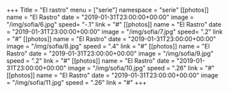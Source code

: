 +++
Title = "El rastro"
menu = ["serie"]
namespace = "serie"
[[photos]]
name = "El Rastro"
date = "2019-01-31T23:00:00+00:00"
image = "/img/sofia/6.jpg"
speed= "-.1"
link = "#"
[[photos]]
name = "El Rastro"
date = "2019-01-31T23:00:00+00:00"
image = "/img/sofia/7.jpg"
speed= ".2"
link = "#"
[[photos]]
name = "El Rastro"
date = "2019-01-31T23:00:00+00:00"
image = "/img/sofia/8.jpg"
speed = ".4"
link = "#"
[[photos]]
name = "El Rastro"
date = "2019-01-31T23:00:00+00:00"
image = "/img/sofia/9.jpg"
speed = ".2"
link = "#"
[[photos]]
name = "El Rastro"
date = "2019-01-31T23:00:00+00:00"
image = "/img/sofia/10.jpg"
speed = ".26"
link = "#"
[[photos]]
name = "El Rastro"
date = "2019-01-31T23:00:00+00:00"
image = "/img/sofia/11.jpg"
speed = ".26"
link = "#"
+++